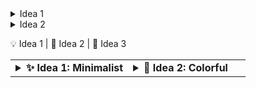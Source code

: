 <details>
<summary>Idea 1</summary>

![Image1](url_to_image1)
Text for idea 1

</details>

<details>
<summary>Idea 2</summary>

![Image2](url_to_image2)
Text for idea 2

</details>

💡 Idea 1 | 🎨 Idea 2 | 🧪 Idea 3



<table>
  <tr>
    <td width="50%">
      <details>
        <summary><strong>✨ Idea 1: Minimalist</strong></summary>
        <img src="https://raw.githubusercontent.com/github/explore/main/topics/clean-code/clean-code.png" width="100%" />
        <p>Clean layout with neutral colors and fast UX.</p>
      </details>
    </td>
    <td width="50%">
      <details>
        <summary><strong>🌈 Idea 2: Colorful</strong></summary>
        <img src="https://raw.githubusercontent.com/github/explore/main/topics/design/design.png" width="100%" />
        <p>Bright colors and playful layout for creative apps.</p>
      </details>
    </td>
  </tr>
</table>

